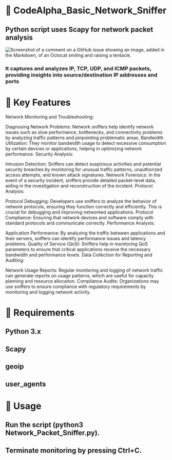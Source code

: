 # 🌟 CodeAlpha_Basic_Network_Sniffer
## Python script uses Scapy for network packet analysis

![Screenshot of a comment on a GitHub issue showing an image, added in the Markdown, of an Octocat smiling and raising a tentacle.](https://www.kali.org/tools/scapy/images/scapy-logo.svg)


### It captures and analyzes IP, TCP, UDP, and ICMP packets, providing insights into source/destination IP addresses and ports

# 🚀 Key Features
 
Network Monitoring and Troubleshooting:

Diagnosing Network Problems: Network sniffers help identify network issues such as slow performance, bottlenecks, and connectivity problems by analyzing traffic patterns and pinpointing problematic areas.
Bandwidth Utilization: They monitor bandwidth usage to detect excessive consumption by certain devices or applications, helping in optimizing network performance.
Security Analysis:

Intrusion Detection: Sniffers can detect suspicious activities and potential security breaches by monitoring for unusual traffic patterns, unauthorized access attempts, and known attack signatures.
Network Forensics: In the event of a security incident, sniffers provide detailed packet-level data, aiding in the investigation and reconstruction of the incident.
Protocol Analysis:

Protocol Debugging: Developers use sniffers to analyze the behavior of network protocols, ensuring they function correctly and efficiently. This is crucial for debugging and improving networked applications.
Protocol Compliance: Ensuring that network devices and software comply with standard protocols and communicate correctly.
Performance Analysis:

Application Performance: By analyzing the traffic between applications and their servers, sniffers can identify performance issues and latency problems.
Quality of Service (QoS): Sniffers help in monitoring QoS parameters to ensure that critical applications receive the necessary bandwidth and performance levels.
Data Collection for Reporting and Auditing:

Network Usage Reports: Regular monitoring and logging of network traffic can generate reports on usage patterns, which are useful for capacity planning and resource allocation.
Compliance Audits: Organizations may use sniffers to ensure compliance with regulatory requirements by monitoring and logging network activity.


# 🔧 Requirements
## Python 3.x
## Scapy
## geoip
## user_agents

# 📖 Usage
## Run the script (python3 Network_Packet_Sniffer.py).

## Terminate monitoring by pressing Ctrl+C.

